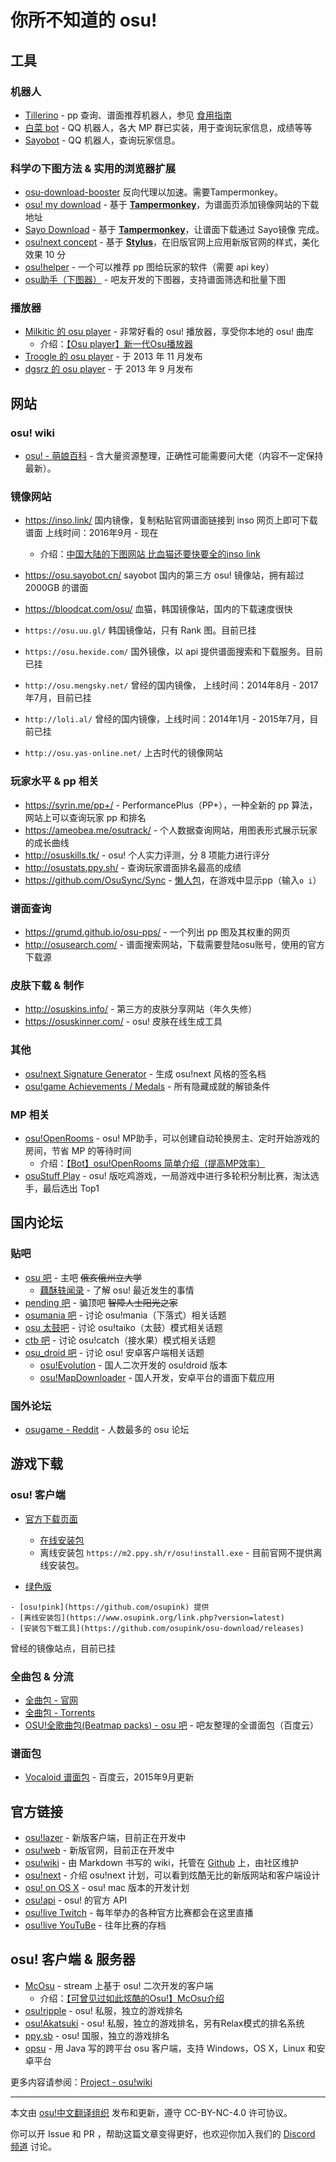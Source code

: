 # 你所不知道的 osu!

## 工具

### 机器人

- [Tillerino](https://github.com/Tillerino/Tillerinobot/wiki) - pp 查询、谱面推荐机器人，参见 [食用指南](https://deardrops.github.io/post/tillerino-bot/)
- [白菜 bot](https://tieba.baidu.com/p/5392336191) - QQ 机器人，各大 MP 群已实装，用于查询玩家信息，成绩等等
- [Sayobot](https://sayobot.cn) - QQ 机器人，查询玩家信息。

### 科学の下图方法 & 实用的浏览器扩展

- [osu-download-booster](https://www.rainng.com/osu-download-booster/) 反向代理以加速。需要Tampermonkey。
- [osu! my download](https://greasyfork.org/zh-CN/scripts/3916-osu-my-download) - 基于 **[Tampermonkey](http://tampermonkey.net/)**，为谱面页添加镜像网站的下载地址
- [Sayo Download](https://sayobot.cn/sayobot.user.js) - 基于 **[Tampermonkey](http://tampermonkey.net/)**，让谱面下载通过 Sayo镜像 完成。
- [osu!next concept](https://userstyles.org/styles/123254) - 基于 **[Stylus](https://github.com/openstyles/stylus)**，在旧版官网上应用新版官网的样式，美化效果 10 分
- [osu!helper](https://github.com/Tyrrrz/OsuHelper) - 一个可以推荐 pp 图给玩家的软件（需要 api key）
- [osu助手（下图器）](https://tieba.baidu.com/p/6061835790) - 吧友开发的下图器，支持谱面筛选和批量下图

### 播放器

- [Milkitic 的 osu player](https://github.com/Milkitic/Osu-Player) - 非常好看的 osu! 播放器，享受你本地的 osu! 曲库
  - 介绍：[【Osu player】新一代Osu播放器](https://tieba.baidu.com/p/6046630988)
- [Troogle 的 osu player](https://tieba.baidu.com/p/2694900780) - 于 2013 年 11 月发布
- [dgsrz 的 osu player](https://tieba.baidu.com/p/2602038368) - 于 2013 年 9 月发布

## 网站

### osu! wiki

- [osu! - 萌娘百科](https://zh.moegirl.org.cn/Osu!) - 含大量资源整理，正确性可能需要问大佬（内容不一定保持最新）。

### 镜像网站

- https://inso.link/
国内镜像，复制粘贴官网谱面链接到 inso 网页上即可下载谱面
上线时间：2016年9月 - 现在
  - 介绍：[中国大陆的下图网站 比血猫还要快要全的inso link](http://tieba.baidu.com/p/4799105665)

- https://osu.sayobot.cn/
sayobot 国内的第三方 osu! 镜像站，拥有超过 2000GB 的谱面

- https://bloodcat.com/osu/
血猫，韩国镜像站，国内的下载速度很快

- `https://osu.uu.gl/`
韩国镜像站，只有 Rank 图。目前已挂

- `https://osu.hexide.com/`
国外镜像，以 api 提供谱面搜索和下载服务。目前已挂

- `http://osu.mengsky.net/`
曾经的国内镜像，
上线时间：2014年8月 - 2017年7月，目前已挂

- `http://loli.al/`
曾经的国内镜像，上线时间：2014年1月 - 2015年7月，目前已挂

- `http://osu.yas-online.net/`
上古时代的镜像网站

### 玩家水平 & pp 相关

- https://syrin.me/pp+/ - PerformancePlus（PP+），一种全新的 pp 算法，网站上可以查询玩家 pp 和排名
- https://ameobea.me/osutrack/ - 个人数据查询网站，用图表形式展示玩家的成长曲线
- http://osuskills.tk/ - osu! 个人实力评测，分 8 项能力进行评分
- http://osustats.ppy.sh/ - 查询玩家谱面排名最高的成绩
- https://github.com/OsuSync/Sync - [懒人包](https://github.com/poly000/Sync/releases/latest)，在游戏中显示pp（输入`o i`）

### 谱面查询

- https://grumd.github.io/osu-pps/ - 一个列出 pp 图及其权重的网页
- http://osusearch.com/ - 谱面搜索网站，下载需要登陆osu账号，使用的官方下载源

### 皮肤下载 & 制作

- http://osuskins.info/ - 第三方的皮肤分享网站（年久失修）
- https://osuskinner.com/ - osu! 皮肤在线生成工具

### 其他

- [osu!next Signature Generator](https://lemmmy.pw/osusig/) - 生成 osu!next 风格的签名档
- [osu!game Achievements / Medals](http://haitai.jp/) - 所有隐藏成就的解锁条件

### MP 相关
- [osu!OpenRooms](https://osu.webfreak.org/) - osu! MP助手，可以创建自动轮换房主、定时开始游戏的房间，节省 MP 的等待时间
  - 介绍：[【Bot】osu!OpenRooms 简单介绍（提高MP效率）](https://tieba.baidu.com/p/6013251513)
- [osuStuff Play](https://play.osustuff.org/) - osu! 版吃鸡游戏，一局游戏中进行多轮积分制比赛，淘汰选手，最后选出 Top1

## 国内论坛

### 贴吧

- [osu 吧](https://tieba.baidu.com/f?kw=osu) - 主吧 ~~俄亥俄州立大学~~
  - [藕酥轶闻录](http://tieba.baidu.com/p/1413928634) - 了解 osu! 最近发生的事情
- [pending 吧](https://tieba.baidu.com/f?kw=pending) - 骗顶吧 ~~智障人士阳光之家~~
- [osumania 吧](https://tieba.baidu.com/f?kw=osumania) - 讨论 osu!mania（下落式）相关话题
- [osu 太鼓吧](https://tieba.baidu.com/f?kw=osu%CC%AB%B9%C4) - 讨论 osu!taiko（太鼓）模式相关话题
- [ctb 吧](https://tieba.baidu.com/f?kw=ctb) - 讨论 osu!catch（接水果）模式相关话题
- [osu_droid 吧](https://tieba.baidu.com/f?kw=osu_droid) - 讨论 osu! 安卓客户端相关话题
  - [osu!Evolution](http://ops.dgsrz.com/) - 国人二次开发的 osu!droid 版本
  - [osu!MapDownloader](http://shouji.baidu.com/soft/item?docid=6654984) - 国人开发，安卓平台的谱面下载应用

### 国外论坛

- [osugame - Reddit](https://www.reddit.com/r/osugame) - 人数最多的 osu 论坛

## 游戏下载

### osu! 客户端

- [官方下载页面](https://osu.ppy.sh/home/download)
  - [在线安装包](https://m1.ppy.sh/release/osu!install.exe)
  - 离线安装包 `https://m2.ppy.sh/r/osu!install.exe` - 目前官网不提供离线安装包。
 
- [绿色版](https://txy1.sayobot.cn/osu.zip)
  
```
- [osu!pink](https://github.com/osupink) 提供
- [离线安装包](https://www.osupink.org/link.php?version=latest)
- [安装包下载工具](https://github.com/osupink/osu-download/releases) 
```
曾经的镜像站点，目前已挂


### 全曲包 & 分流

- [全曲包 - 官网](https://osu.ppy.sh/beatmaps/packs)
- [全曲包 - Torrents](http://pandotracker.me/torrents.html)
- [OSU!全歌曲包(Beatmap packs) - osu 吧](https://tieba.baidu.com/p/5436038419) - 吧友整理的全谱面包（百度云）

### 谱面包

- [Vocaloid 谱面包](https://deardrops.github.io/osu/) - 百度云，2015年9月更新

## 官方链接

- [osu!lazer](https://github.com/ppy/osu) - 新版客户端，目前正在开发中
- [osu!web](https://osu.ppy.sh/home) - 新版官网，目前正在开发中
- [osu!wiki](https://osu.ppy.sh/wiki/zh/Main_Page) - 由 Markdown 书写的 wiki，托管在 [Github](https://github.com/ppy/osu-wiki) 上，由社区维护
- [osu!next](http://osunext.tumblr.com/) - 介绍 osu!next 计划，可以看到炫酷无比的新版网站和客户端设计
- [osu! on OS X](http://osuosx.tumblr.com/) - osu! mac 版本的开发计划
- [osu!api](https://osu.ppy.sh/api/) - osu! 的官方 API
- [osu!live Twitch](http://www.twitch.tv/osulive) - 每年举办的各种官方比赛都会在这里直播
- [osu!live YouTuBe](https://www.youtube.com/channel/UC04QGgpwL5b53HbMCi4TB7A) - 往年比赛的存档

## osu! 客户端 & 服务器

- [McOsu](http://store.steampowered.com/app/607260/McOsu/) - stream 上基于 osu! 二次开发的客户端
  - 介绍：[【可曾见过如此炫酷的Osu!】McOsu介绍](https://tieba.baidu.com/p/4715040646)
- [osu!ripple](https://ripple.moe/) - osu! 私服，独立的游戏排名
- [osu!Akatsuki](https://akatsuki.pw/) - osu! 私服，独立的游戏排名，另有Relax模式的排名系统
- [ppy.sb](https://osu.ppy.sb/) - osu! 国服，独立的游戏排名
- [opsu](https://itdelatrisu.github.io/opsu/) - 用 Java 写的跨平台 osu 客户端，支持 Windows，OS X，Linux 和安卓平台

更多内容请参阅：[Project - osu!wiki](https://osu.ppy.sh/help/wiki/Projects)

---

本文由 [osu!中文翻译组织](https://osu-translate-zh.github.io/about) 发布和更新，遵守 CC-BY-NC-4.0 许可协议。

你可以开 Issue 和 PR ，帮助这篇文章变得更好，也欢迎你加入我们的 [Discord 频道](https://discord.gg/VbYsb79) 讨论。
